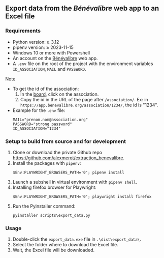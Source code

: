 ## Export data from the *Bénévalibre* web app to an Excel file

### Requirements

- Python version: ≥ 3.12
- pipenv version: ≥ 2023-11-15
- Windows 10 or more with Powershell
- An account on the [Bénévalibre](https://app.benevalibre.org) web app.
- A `.env` file on the root of the project with the environment variables `ID_ASSOCIATION`, `MAIL` and `PASSWORD`.

> [!note]
> - To get the id of the association:
>   1) In the [board](https://app.benevalibre.org/board/), click on the association.
>   2) Copy the id in the URL of the page after `/association/`.
>   Ex: in `https://app.benevalibre.org/association/1234/`, the id is "1234".
> - Example for the `.env` file:
>   ```
>   MAIL="prenom.nom@association.org"
>   PASSWORD="strong password"
>   ID_ASSOCIATION="1234"
>   ```

### Setup to build from source and for development

1) Clone or download the private Github repo <https://github.com/alexmerot/extraction_benevalibre>.
2) Install the packages with `pipenv`:
    ```
    $Env:PLAYWRIGHT_BROWSERS_PATH='0'; pipenv install
    ```
3) Launch a subshell in virtual environment with `pipenv shell`.
4) Installing firefox browser for Playwright:
    ```
    $Env:PLAYWRIGHT_BROWSERS_PATH='0'; playwright install firefox
    ```
5) Run the Pyinstaller command:
    ```
    pyinstaller scripts\export_data.py
    ```

### Usage

1) Double-click the `export_data.exe` file in `.\dist\export_data\`.
2) Select the folder where to download the Excel file.
3) Wait, the Excel file will be downloaded.
